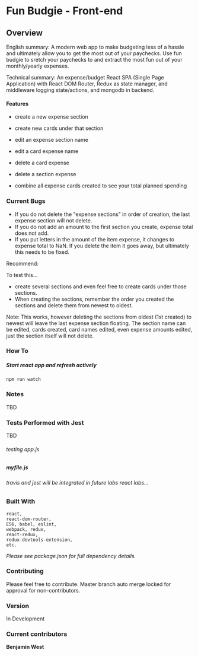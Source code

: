 # Fun Budgie - Front-end

## Overview

English summary:
A modern web app to make budgeting less of a hassle and ultimately allow you to get the most out of your paychecks. Use fun budgie to sretch your paychecks to and extract the most fun out of your monthly/yearly expenses.

Technical summary:
An expense/budget React SPA (Single Page Application) with React DOM Router, Redux as state manager, and middleware logging state/actions, and mongodb in backend.

#### Features

* create a new expense section
* create new cards under that section

* edit an expense section name
* edit a card expense name

* delete a card expense
* delete a section expense

* combine all expense cards created to see your total planned spending

### Current Bugs

- If you do not delete the "expense sections" in order of creation, the last expense section will not delete.
- If you do not add an amount to the first section you create, expense total does not add.
- If you put letters in the amount of the item expense, it changes to expense total to NaN. If you delete the  item it goes away, but ultimately this needs to be fixed.

Recommend: 

To test this... 

* create several sections and even feel free to create cards under those sections. 
* When creating the sections, remember the order you created the sections and delete them from newest to oldest. 

Note: This works, however deleting the sections from oldest (1st created) to newest will leave the last expense section floating. The section name can be edited, cards created, card names edited, even expense amounts edited, just the section itself will not delete. 

### How To

##### Start react app and refresh actively

```
npm run watch
```

### Notes

TBD

### Tests Performed with Jest

TBD

###### testing app.js

##### myfile.js

###### travis and jest will be integrated in future labs react labs...

### Built With

```
react, 
react-dom-router, 
ES6, babel, eslint, 
webpack, redux, 
react-redux, 
redux-devtools-extension,
etc.
```

*Please see package.json for full dependency details.*

### Contributing

Please feel free to contribute. Master branch auto merge locked for approval for non-contributors.

### Version

In Development

### Current contributors 

**Benjamin West** 
